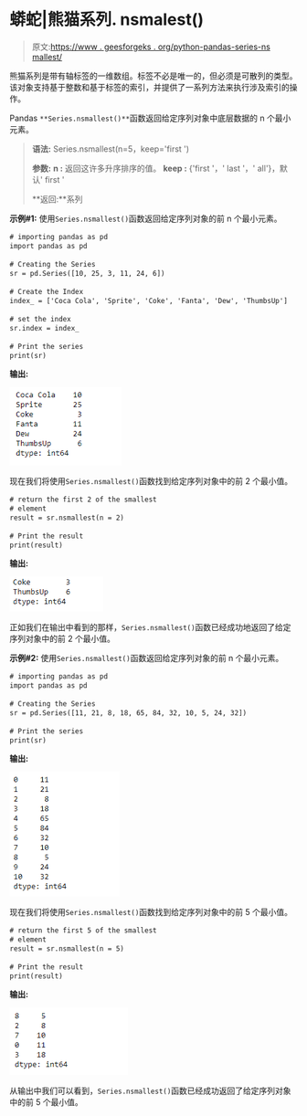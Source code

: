 # 蟒蛇|熊猫系列. nsmalest()

> 原文:[https://www . geesforgeks . org/python-pandas-series-ns mallest/](https://www.geeksforgeeks.org/python-pandas-series-nsmallest/)

熊猫系列是带有轴标签的一维数组。标签不必是唯一的，但必须是可散列的类型。该对象支持基于整数和基于标签的索引，并提供了一系列方法来执行涉及索引的操作。

Pandas `**Series.nsmallest()**`函数返回给定序列对象中底层数据的 n 个最小元素。

> **语法:** Series.nsmallest(n=5，keep='first ')
> 
> **参数:**
> **n :** 返回这许多升序排序的值。
> **keep :** {'first '，' last '，' all'}，默认' first '
> 
> **返回:**系列

**示例#1:** 使用`Series.nsmallest()`函数返回给定序列对象的前 n 个最小元素。

```
# importing pandas as pd
import pandas as pd

# Creating the Series
sr = pd.Series([10, 25, 3, 11, 24, 6])

# Create the Index
index_ = ['Coca Cola', 'Sprite', 'Coke', 'Fanta', 'Dew', 'ThumbsUp']

# set the index
sr.index = index_

# Print the series
print(sr)
```

**输出:**

![](img/dab04769c1239f7411b50876f1fa5e58.png)

现在我们将使用`Series.nsmallest()`函数找到给定序列对象中的前 2 个最小值。

```
# return the first 2 of the smallest
# element
result = sr.nsmallest(n = 2)

# Print the result
print(result)
```

**输出:**

![](img/c0210cfe566192965cf41ea48633c047.png)

正如我们在输出中看到的那样，`Series.nsmallest()`函数已经成功地返回了给定序列对象中的前 2 个最小值。

**示例#2:** 使用`Series.nsmallest()`函数返回给定序列对象的前 n 个最小元素。

```
# importing pandas as pd
import pandas as pd

# Creating the Series
sr = pd.Series([11, 21, 8, 18, 65, 84, 32, 10, 5, 24, 32])

# Print the series
print(sr)
```

**输出:**

![](img/d52f8833298554c10ba883da368913f5.png)

现在我们将使用`Series.nsmallest()`函数找到给定序列对象中的前 5 个最小值。

```
# return the first 5 of the smallest
# element
result = sr.nsmallest(n = 5)

# Print the result
print(result)
```

**输出:**

![](img/8de0296c49b6d86bdbb747af583e9505.png)

从输出中我们可以看到，`Series.nsmallest()`函数已经成功返回了给定序列对象中的前 5 个最小值。